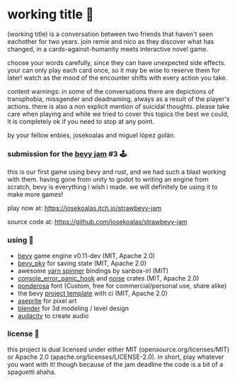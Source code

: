 # working title 🌸

(working title) is a conversation between two friends that haven't seen eachother for two years.
join remie and nico as they discover what has changed, in a cards-against-humanity meets interactive novel game.

choose your words carefully, since they can have unexpected side effects.
your can only play each card once, so it may be wise to reserve them for later!
watch as the mood of the encounter shifts with every action you take.

content warnings: in some of the conversations there are depictions of
transphobia, missgender and deadnaming, always as a result of the player's actions.
there is also a non explicit mention of suicidal thoughts.
please take care when playing and while we tried to cover this topics the best we could,
it is completely ok if you need to stop at any point.

by your fellow enbies, josekoalas and miguel lópez golán.

### submission for the [bevy jam](https://itch.io/jam/bevy-jam-3) #3 🕹️

this is our first game using bevy and rust, and we had such a blast working with them.
having gone from unity to godot to writing an engine from scratch, bevy is everything i wish i made.
we will definitely be using it to make more games!

play now at: https://josekoalas.itch.io/strawbevy-jam

source code at: https://github.com/josekoalas/strawbevy-jam

### using 💖

- [bevy](https://github.com/bevyengine/bevy) game engine v0.11-dev (MIT, Apache 2.0)
- [bevy_pkv](https://github.com/johanhelsing/bevy_pkv) for saving state (MIT, Apache 2.0)
- awesome [yarn spinner](https://github.com/sanbox-irl/yarn-spinner) bindings by sanbox-irl (MIT)
- [console_error_panic_hook](https://github.com/rustwasm/console_error_panic_hook) and [noise](https://github.com/razaekel/noise-rs) crates (MIT, Apache 2.0)
- [ponderosa](https://www.1001fonts.com/ponderosa-font.html) font (Custom, free for commercial/personal use, share alike)
- the bevy [project template](https://github.com/bevyengine/bevy_github_ci_template) with ci (MIT, Apache 2.0)
- [aseprite](https://www.aseprite.org) for pixel art
- [blender](https://www.blender.org) for 3d modeling / level design
- [audacity](https://github.com/audacity/audacity) to create audio

### license 📝

this project is dual licensed under either MIT (opensource.org/licenses/MIT) or Apache 2.0 (apache.org/licenses/LICENSE-2.0).
in short, play whatever you want with it! though because of the jam deadline the code is a bit of a spaguetti ahaha.